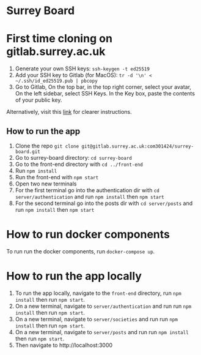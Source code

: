 # Surrey Board

# First time cloning on gitlab.surrey.ac.uk

1. Generate your own SSH keys:
   `ssh-keygen -t ed25519`
2. Add your SSH key to Gitlab (for MacOS): `tr -d '\n' < ~/.ssh/id_ed25519.pub | pbcopy`
3. Go to Gitlab, On the top bar, in the top right corner, select your avatar, On the left sidebar, select SSH Keys. In the Key box, paste the contents of your public key.

Alternatively, visit this [link](https://docs.gitlab.com/ee/ssh/) for clearer instructions.

## How to run the app

1. Clone the repo
   `git clone git@gitlab.surrey.ac.uk:com301424/surrey-board.git`
2. Go to surrey-board directory: `cd surrey-board`
3. Go to the front-end directory with `cd ../front-end`
4. Run `npm install`
5. Run the front-end with `npm start`
6. Open two new terminals
7. For the first terminal go into the authentication dir with `cd server/authentication` and run `npm install` then `npm start`
8. For the second terminal go into the posts dir with `cd server/posts` and run `npm install` then `npm start`

# How to run docker components

To run run the docker components, run `docker-compose up`.

# How to run the app locally

1. To run the app locally, navigate to the `front-end` directory,
   run `npm install` then run `npm start`.
2. On a new terminal, navigate to `server/authentication` and run
   run `npm install` then run `npm start`.
3. On a new terminal, navigate to `server/societies` and run
   run `npm install` then run `npm start`.
4. On a new terminal, navigate to `server/posts` and run
   run `npm install` then run `npm start`.
5. Then navigate to http://localhost:3000
